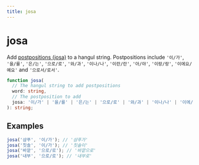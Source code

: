 ```yaml
---
title: josa
---
```


# josa

Add [postpositions (josa)](https://en.wikipedia.org/wiki/Korean_postpositions) to a hangul string. Postpositions include `'이/가'`, `'을/를'`, `'은/는'`, `'으로/로'`, `'와/과'`, `'이나/나'`, `'이란/란'`, `'아/야'`, `'이랑/랑'`, `'이에요/예요'` and `'으로서/로서'`.

```typescript
function josa(
  // The hangul string to add postpositions
  word: string,
  // The postposition to add
  josa: '이/가' | '을/를' | '은/는' | '으로/로' | '와/과' | '이나/나' | '이에/에' | '이란/란' | '아/야' | '이랑/랑' | '이에요/예요' | '으로서/로서'
): string;
```

## Examples

```typescript
josa('샴푸', '이/가'); // '샴푸가'
josa('칫솔', '이/가'); // '칫솔이'
josa('바깥', '으로/로'); // '바깥으로'
josa('내부', '으로/로'); // '내부로'
```
